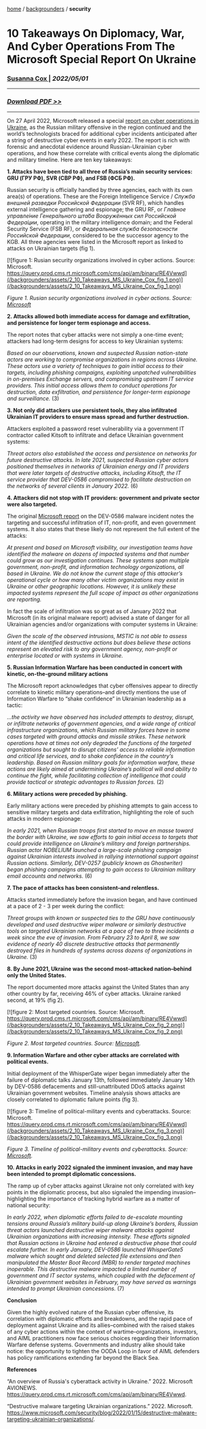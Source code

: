 [home](https://cx7.dev/) / [backgrounders](https://cx7.dev/backgrounders/home.html) / **security**

# 10 Takeaways On Diplomacy, War, And Cyber Operations From The Microsoft Special Report On Ukraine

### <a href="https://cx7.dev/contact.html" target="_blank" rel="noopener noreferrer">Susanna Cox </a> | *2022/05/01*

-----

### *<a href="https://cx7.dev/backgrounders/2_10_Takeaways_MS_Ukraine_Cox.pdf" target="_blank" rel="noopener noreferrer">Download PDF >> </a>*

-----

On 27 April 2022, Microsoft released a special [report on cyber operations in Ukraine](https://query.prod.cms.rt.microsoft.com/cms/api/am/binary/RE4Vwwd), as the Russian military offensive in the region continued and the world’s technologists braced for additional cyber incidents anticipated after a string of destructive cyber events in early 2022. The report is rich with forensic and anecdotal evidence around Russian-Ukrainian cyber operations, and how these correlate with critical events along the diplomatic and military timeline. Here are ten key takeaways:


**1. Attacks have been tied to all three of Russia’s main security services: GRU (ГРУ РФ), SVR (СВР РФ), and FSB (ФСБ РФ).**


Russian security is officially handled by three agencies, each with its own area(s) of operations.  These are the Foreign Intelligence Service / *Служба внешней разведки Российской Федерации* (SVR RF), which handles external intelligence gathering and espionage; the GRU RF, or *Гла́вное управле́ние Генера́льного шта́ба Вооружённых сил Росси́йской Федера́ции*, operating in the military intelligence domain; and the Federal Security Service (FSB RF), or *Федеральная служба безопасности Российской Федерации*, considered to be the successor agency to the KGB. All three agencies were listed in the Microsoft report as linked to attacks on Ukrainian targets (fig 1).


[![figure 1: Rusian security organizations involved in cyber actions. Source: Microsoft. https://query.prod.cms.rt.microsoft.com/cms/api/am/binary/RE4Vwwd](/backgrounders/assets/2_10_Takeaways_MS_Ukraine_Cox_fig_1.png)](/backgrounders/assets/2_10_Takeaways_MS_Ukraine_Cox_fig_1.png)


*Figure 1. Rusian security organizations involved in cyber actions. Source: 
<a href="https://query.prod.cms.rt.microsoft.com/cms/api/am/binary/RE4Vwwd" target="_blank" rel="noopener noreferrer">Microsoft</a>*


**2. Attacks allowed both immediate access for damage and exfiltration, and persistence for longer term espionage and access.**


The report notes that cyber attacks were not simply a one-time event; attackers had long-term designs for access to key Ukrainian systems:


*Based on our observations, known and suspected Russian nation-state actors are working to compromise organizations in regions across Ukraine. These actors use a variety of techniques to gain initial access to their targets, including phishing campaigns, exploiting unpatched vulnerabilities in on-premises Exchange servers, and compromising upstream IT service providers. This initial access allows them to conduct operations for destruction, data exfiltration, and persistence for longer-term espionage and surveillance.* (3)


**3. Not only did attackers use persistent tools, they also infiltrated Ukrainian IT providers to ensure mass spread and further destruction.**


Attackers exploited a password reset vulnerability via a government IT contractor called Kitsoft to infiltrate and deface Ukrainian government systems:


*Threat actors also established the access and persistence on networks for future destructive attacks. In late 2021, suspected Russian cyber actors positioned themselves in networks of Ukrainian energy and IT providers that were later targets of destructive attacks, including Kitsoft, the IT service provider that DEV-0586 compromised to facilitate destruction on the networks of several clients in January 2022.* (6)


**4. Attackers did not stop with IT providers: government and private sector were also targeted.**


The original [Microsoft report](https://www.microsoft.com/security/blog/2022/01/15/destructive-malware-targeting-ukrainian-organizations/) on the DEV-0586 malware incident notes the targeting and successful infiltration of IT, non-profit, and even government systems. It also states that these likely do not represent the full extent of the attacks:
 

*At present and based on Microsoft visibility, our investigation teams have identified the malware on dozens of impacted systems and that number could grow as our investigation continues. These systems span multiple government, non-profit, and information technology organizations, all based in Ukraine. We do not know the current stage of this attacker’s operational cycle or how many other victim organizations may exist in Ukraine or other geographic locations. However, it is unlikely these impacted systems represent the full scope of impact as other organizations are reporting.*
 

In fact the scale of infiltration was so great as of January 2022 that Microsoft (in its original malware report) advised a state of danger for all Ukrainian agencies and/or organizations with computer systems in Ukraine: 
 

*Given the scale of the observed intrusions, MSTIC is not able to assess intent of the identified destructive actions but does believe these actions represent an elevated risk to any government agency, non-profit or enterprise located or with systems in Ukraine.*
 

**5. Russian Information Warfare has been conducted in concert with kinetic, on-the-ground military actions**


The Microsoft report acknowledges that cyber offensives appear to directly correlate to kinetic military operations–and directly mentions the use of Information Warfare to “shake confidence” in Ukrainian leadership as a tactic:


*…the activity we have observed has included attempts to destroy, disrupt, or infiltrate networks of government agencies, and a wide range of critical infrastructure organizations, which Russian military forces have in some cases targeted with ground attacks and missile strikes. These network operations have at times not only degraded the functions of the targeted organizations but sought to disrupt citizens’ access to reliable information and critical life services, and to shake confidence in the country’s leadership. Based on Russian military goals for information warfare, these actions are likely aimed at undermining Ukraine’s political will and ability to continue the fight, while facilitating collection of intelligence that could provide tactical or strategic advantages to Russian forces.* (2) 


**6. Military actions were preceded by phishing.**


Early military actions were preceded by phishing attempts to gain access to sensitive military targets and data exfiltration, highlighting the role of such attacks in modern espionage:


*In early 2021, when Russian troops first started to move en masse toward the border with Ukraine, we saw efforts to gain initial access to targets that could provide intelligence on Ukraine’s military and foreign partnerships. Russian actor NOBELIUM launched a large-scale phishing campaign against Ukrainian interests involved in rallying international support against Russian actions. Similarly, DEV-0257 (publicly known as Ghostwriter) began phishing campaigns attempting to gain access to Ukrainian military email accounts and networks.* (6)


**7. The pace of attacks has been consistent–and relentless.**


Attacks started immediately before the invasion began, and have continued at a pace of 2 - 3 per week during the conflict:


*Threat groups with known or suspected ties to the GRU have continuously developed and used destructive wiper malware or similarly destructive tools on targeted Ukrainian networks at a pace of two to three incidents a week since the eve of invasion. From February 23 to April 8, we saw evidence of nearly 40 discrete destructive attacks that permanently destroyed files in hundreds of systems across dozens of organizations in Ukraine.* (3)


**8. By June 2021, Ukraine was the second most-attacked nation–behind only the United States.**


The report documented more attacks against the United States than any other country by far, receiving 46% of cyber attacks. Ukraine ranked second, at 19% (fig 2).


[![figure 2: Most targeted countries. Source: Microsoft. https://query.prod.cms.rt.microsoft.com/cms/api/am/binary/RE4Vwwd](/backgrounders/assets/2_10_Takeaways_MS_Ukraine_Cox_fig_2.png)](/backgrounders/assets/2_10_Takeaways_MS_Ukraine_Cox_fig_2.png)


*Figure 2. Most targeted countries. Source: [Microsoft](https://query.prod.cms.rt.microsoft.com/cms/api/am/binary/RE4Vwwd).*

**9. Information Warfare and other cyber attacks are correlated with political events.**


Initial deployment of the WhisperGate wiper began immediately after the failure of diplomatic talks January 13th, followed immediately January 14th by DEV-0586 defacements and still-unattributed DDoS attacks against Ukrainian government websites. Timeline analysis shows attacks are closely correlated to diplomatic failure points (fig 3).


[![figure 3: Timeline of political-military events and cyberattacks. Source: Microsoft. https://query.prod.cms.rt.microsoft.com/cms/api/am/binary/RE4Vwwd](/backgrounders/assets/2_10_Takeaways_MS_Ukraine_Cox_fig_3.png)](/backgrounders/assets/2_10_Takeaways_MS_Ukraine_Cox_fig_3.png)


*Figure 3. Timeline of political-military events and cyberattacks. Source: [Microsoft](https://query.prod.cms.rt.microsoft.com/cms/api/am/binary/RE4Vwwd).*


**10. Attacks in early 2022 signaled the imminent invasion, and may have been intended to prompt diplomatic concessions.**


The ramp up of cyber attacks against Ukraine not only correlated with key points in the diplomatic process, but also signaled the impending invasion–highlighting the importance of tracking hybrid warfare as a matter of national security:


*In early 2022, when diplomatic efforts failed to de-escalate mounting tensions around Russia’s military build-up along Ukraine’s borders, Russian threat actors launched destructive wiper malware attacks against Ukrainian organizations with increasing intensity. These efforts signaled that Russian actions in Ukraine had entered a destructive phase that could escalate further. In early January, DEV-0586 launched WhisperGate5 malware which sought and deleted selected file extensions and then manipulated the Master Boot Record (MBR) to render targeted machines inoperable. This destructive malware impacted a limited number of government and IT sector systems, which coupled with the defacement of Ukrainian government websites in February, may have served as warnings intended to prompt Ukrainian concessions.* (7)


**Conclusion**


Given the highly evolved nature of the Russian cyber offensive, its correlation with diplomatic efforts and breakdowns, and the rapid pace of deployment against Ukraine and its allies–combined with the raised stakes of any cyber actions within the context of wartime–organizations, investors, and AIML practitioners now face serious choices regarding their Information Warfare defense systems. Governments and industry alike should take notice: the opportunity to tighten the OODA Loop in favor of AIML defenders has policy ramifications extending far beyond the Black Sea.


**References**


“An overview of Russia's cyberattack activity in Ukraine.” 2022. Microsoft AVIONEWS. https://query.prod.cms.rt.microsoft.com/cms/api/am/binary/RE4Vwwd.


“Destructive malware targeting Ukrainian organizations.” 2022. Microsoft. https://www.microsoft.com/security/blog/2022/01/15/destructive-malware-targeting-ukrainian-organizations/.


